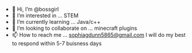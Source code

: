 - 👋 Hi, I’m @bossgirl
- 👀 I’m interested in ... STEM
- 🌱 I’m currently learning ... Java/c++
- 💞️ I’m looking to collaborate on ... minecraft plugins
- 📫 How to reach me ... sophiagdunn5865@gmail.com
I will do my best to respond within 5-7 buisness days

<!---
bossgirl/bossgirl is a ✨ special ✨ repository because its `README.md` (this file) appears on your GitHub profile.
You can click the Preview link to take a look at your changes.
--->
